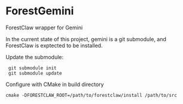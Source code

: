 # ForestGemini
ForestClaw wrapper for Gemini

In the current state of this project, gemini is a git submodule, and ForestClaw is exptected to be installed.

Update the submodule:

	 git submodule init
	 git submodule update

Configure with CMake in build directory

	cmake -DFORESTCLAW_ROOT=/path/to/forestclaw/install /path/to/src